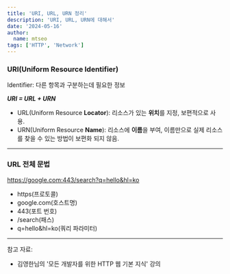 ```yaml
---
title: 'URI, URL, URN 정리'
description: 'URI, URL, URN에 대해서'
date: '2024-05-16'
author:
  name: mtseo
tags: ['HTTP', 'Network']
---
```


### URI(Uniform Resource **Identifier**)

Identifier: 다른 항목과 구분하는데 필요한 정보

**_URI = URL + URN_**

- URL(Uniform Resource **Locator**): 리소스가 있는 **위치**를 지정, 보편적으로 사용.
- URN(Uniform Resource **Name**): 리소스에 **이름**을 부여, 이름만으로 실제 리소스를 찾을 수 있는 방법이 보편화 되지 않음.

---

### URL 전체 문법

https://google.com:443/search?q=hello&hl=ko

- https(프로토콜)
- google.com(호스트명)
- 443(포트 번호)
- /search(패스)
- q=hello&hl=ko(쿼리 파라미터)

---

참고 자료:

- 김영한님의 '모든 개발자를 위한 HTTP 웹 기본 지식' 강의
